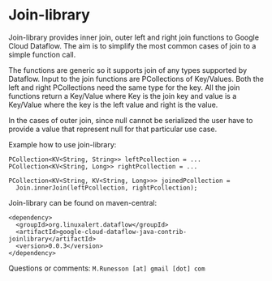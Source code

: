 Join-library
============

Join-library provides inner join, outer left and right join functions to
Google Cloud Dataflow. The aim is to simplify the most common cases of join to a
simple function call.

The functions are generic so it supports join of any types supported by
Dataflow. Input to the join functions are PCollections of Key/Values. Both the
left and right PCollections need the same type for the key. All the join
functions return a Key/Value where Key is the join key and value is
a Key/Value where the key is the left value and right is the value.

In the cases of outer join, since null cannot be serialized the user have
to provide a value that represent null for that particular use case.

Example how to use join-library:

    PCollection<KV<String, String>> leftPcollection = ...
    PCollection<KV<String, Long>> rightPcollection = ...

    PCollection<KV<String, KV<String, Long>>> joinedPcollection =
      Join.innerJoin(leftPcollection, rightPcollection);

Join-library can be found on maven-central:

    <dependency>
      <groupId>org.linuxalert.dataflow</groupId>
      <artifactId>google-cloud-dataflow-java-contrib-joinlibrary</artifactId>
      <version>0.0.3</version>
    </dependency>

Questions or comments: `M.Runesson [at] gmail [dot] com`
